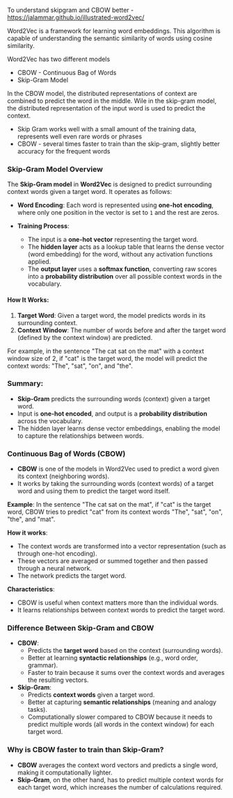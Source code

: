 To understand skipgram and CBOW better - https://jalammar.github.io/illustrated-word2vec/

Word2Vec is a framework for learning word embeddings. This algorithm is capable of understanding the semantic similarity of words using cosine similarity.

Word2Vec has two different models
- CBOW - Continuous Bag of Words
- Skip-Gram Model

In the CBOW model, the distributed representations of context are combined to predict the word in the middle. Wile in the skip-gram model, the distributed representation of the input word is used to predict the context.

- Skip Gram works well with a small amount of the training data, represents well even rare words or phrases
- CBOW - several times faster to train than the skip-gram, slightly better accuracy for the frequent words

### **Skip-Gram Model Overview**

The **Skip-Gram model** in **Word2Vec** is designed to predict surrounding context words given a target word. It operates as follows:

- **Word Encoding**: Each word is represented using **one-hot encoding**, where only one position in the vector is set to `1` and the rest are zeros.
    
- **Training Process**:
    
    - The input is a **one-hot vector** representing the target word.
    - The **hidden layer** acts as a lookup table that learns the dense vector (word embedding) for the word, without any activation functions applied.
    - The **output layer** uses a **softmax function**, converting raw scores into a **probability distribution** over all possible context words in the vocabulary.

#### **How It Works**:

1. **Target Word**: Given a target word, the model predicts words in its surrounding context.
2. **Context Window**: The number of words before and after the target word (defined by the context window) are predicted.

For example, in the sentence "The cat sat on the mat" with a context window size of 2, if "cat" is the target word, the model will predict the context words: "The", "sat", "on", and "the".
### **Summary**:

- **Skip-Gram** predicts the surrounding words (context) given a target word.
- Input is **one-hot encoded**, and output is a **probability distribution** across the vocabulary.
- The hidden layer learns dense vector embeddings, enabling the model to capture the relationships between words.

### Continuous Bag of Words (CBOW)

- **CBOW** is one of the models in Word2Vec used to predict a word given its context (neighboring words).
- It works by taking the surrounding words (context words) of a target word and using them to predict the target word itself.

**Example**: In the sentence "The cat sat on the mat", if "cat" is the target word, CBOW tries to predict "cat" from its context words "The", "sat", "on", "the", and "mat".

**How it works**:

- The context words are transformed into a vector representation (such as through one-hot encoding).
- These vectors are averaged or summed together and then passed through a neural network.
- The network predicts the target word.

**Characteristics**:

- CBOW is useful when context matters more than the individual words.
- It learns relationships between context words to predict the target word.


### **Difference Between Skip-Gram and CBOW**

- **CBOW**:
    - Predicts the **target word** based on the context (surrounding words).
    - Better at learning **syntactic relationships** (e.g., word order, grammar).
    - Faster to train because it sums over the context words and averages the resulting vectors.
- **Skip-Gram**:
    - Predicts **context words** given a target word.
    - Better at capturing **semantic relationships** (meaning and analogy tasks).
    - Computationally slower compared to CBOW because it needs to predict multiple words (all words in the context window) for each target word.

### Why is CBOW faster to train than Skip-Gram?

- **CBOW** averages the context word vectors and predicts a single word, making it computationally lighter.
- **Skip-Gram**, on the other hand, has to predict multiple context words for each target word, which increases the number of calculations required.